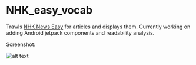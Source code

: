 # NHK_easy_vocab

Trawls [NHK News Easy](https://www3.nhk.or.jp/news/easy/) for articles and displays them. Currently working on adding Android jetpack components and readability analysis.


Screenshot:

![alt text](https://i.imgur.com/nED3dc2.png)

